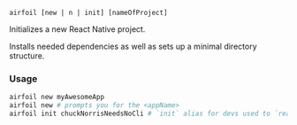 `airfoil [new | n | init] [nameOfProject]`

Initializes a new React Native project.

Installs needed dependencies as well as sets up a minimal
directory structure.

### Usage

```bash
airfoil new myAwesomeApp
airfoil new # prompts you for the <appName>
airfoil init chuckNorrisNeedsNoCli # `init` alias for devs used to `react-native init <appName>`
```
